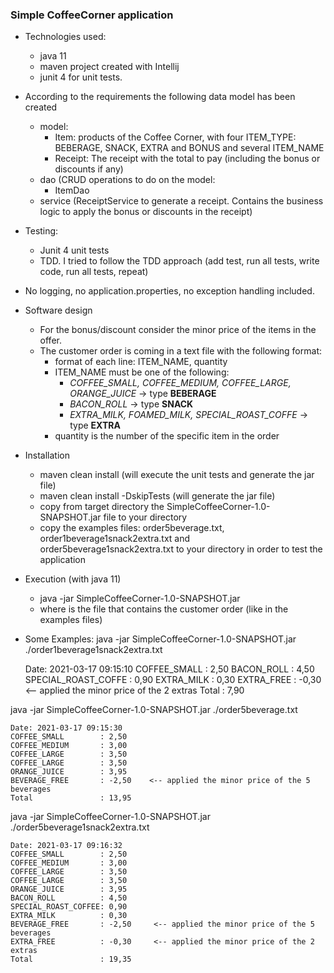 ### Simple CoffeeCorner application

* Technologies used:  
  * java 11 
  * maven project created with Intellij  
  * junit 4 for unit tests.

* According to the requirements the following data model has been created
  * model:
    * Item: products of the Coffee Corner, with four ITEM_TYPE: BEBERAGE, SNACK, EXTRA and BONUS and several ITEM_NAME
    * Receipt: The receipt with the total to pay (including the bonus or discounts if any)
  * dao (CRUD operations to do on the model:
    * ItemDao
  * service (ReceiptService to generate a receipt. Contains the business logic to apply the bonus or discounts in the receipt)

* Testing:
  * Junit 4 unit tests
  * TDD. I tried to follow the TDD approach (add test, run all tests, write code, run all tests, repeat)

* No logging, no application.properties, no exception handling included.
  
* Software design
  * For the bonus/discount consider the minor price of the items in the offer.
  * The customer order is coming in a text file with the following format:
    * format of each line: ITEM_NAME, quantity
    * ITEM_NAME must be one of the following:
      * _COFFEE_SMALL, COFFEE_MEDIUM, COFFEE_LARGE, ORANGE_JUICE_ -> type __BEBERAGE__
      * _BACON_ROLL_ -> type __SNACK__
      * _EXTRA_MILK, FOAMED_MILK, SPECIAL_ROAST_COFFE_ -> type __EXTRA__
    * quantity is the number of the specific item in the order

* Installation
  * maven clean install (will execute the unit tests and generate the jar file)
  * maven clean install -DskipTests (will generate the jar file)
  * copy from target directory the SimpleCoffeeCorner-1.0-SNAPSHOT.jar file to your directory
  * copy the examples files: order5beverage.txt, order1beverage1snack2extra.txt and order5beverage1snack2extra.txt to your directory in order to test the application

* Execution (with java 11)
  * java -jar SimpleCoffeeCorner-1.0-SNAPSHOT.jar <fileName>
  * where <fileName> is the file that contains the customer order (like in the examples files)
  
* Some Examples:
java -jar SimpleCoffeeCorner-1.0-SNAPSHOT.jar ./order1beverage1snack2extra.txt  


    Date: 2021-03-17 09:15:10
    COFFEE_SMALL        : 2,50
    BACON_ROLL          : 4,50
    SPECIAL_ROAST_COFFE : 0,90
    EXTRA_MILK          : 0,30
    EXTRA_FREE          : -0,30   <-- applied the minor price of the 2 extras
    Total               : 7,90


java -jar SimpleCoffeeCorner-1.0-SNAPSHOT.jar ./order5beverage.txt


    Date: 2021-03-17 09:15:30
    COFFEE_SMALL        : 2,50
    COFFEE_MEDIUM       : 3,00
    COFFEE_LARGE        : 3,50
    COFFEE_LARGE        : 3,50
    ORANGE_JUICE        : 3,95
    BEVERAGE_FREE       : -2,50    <-- applied the minor price of the 5 beverages
    Total               : 13,95


java -jar SimpleCoffeeCorner-1.0-SNAPSHOT.jar ./order5beverage1snack2extra.txt


    Date: 2021-03-17 09:16:32
    COFFEE_SMALL        : 2,50
    COFFEE_MEDIUM       : 3,00
    COFFEE_LARGE        : 3,50
    COFFEE_LARGE        : 3,50
    ORANGE_JUICE        : 3,95
    BACON_ROLL          : 4,50
    SPECIAL_ROAST_COFFEE: 0,90
    EXTRA_MILK          : 0,30
    BEVERAGE_FREE       : -2,50     <-- applied the minor price of the 5 beverages
    EXTRA_FREE          : -0,30     <-- applied the minor price of the 2 extras
    Total               : 19,35
